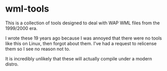 # wml-tools

This is a collection of tools designed to deal with WAP WML files from the 1999/2000 era.

I wrote these 19 years ago because I was annoyed that there were no tools like this on Linux, then forgot about them. I've had a request to relicense them so I see no reason not to.

It is incredibly unlikely that these will actually compile under a modern distro.
